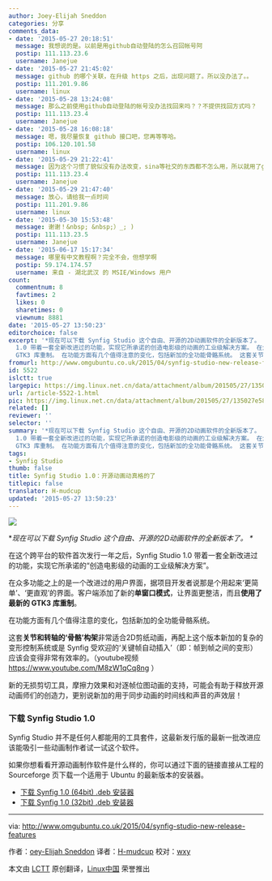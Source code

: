 ```yaml
---
author: Joey-Elijah Sneddon
categories: 分享
comments_data:
- date: '2015-05-27 20:18:51'
  message: 我想说的是。以前是用github自动登陆的怎么召回帐号阿
  postip: 111.113.23.6
  username: Janejue
- date: '2015-05-27 21:45:02'
  message: github 的哪个关联，在升级 https 之后，出现问题了。所以没办法了。。
  postip: 111.201.9.86
  username: linux
- date: '2015-05-28 13:24:08'
  message: 那么之前使用github自动登陆的帐号没办法找回来吗？？不提供找回方式吗？
  postip: 111.113.23.4
  username: Janejue
- date: '2015-05-28 16:08:18'
  message: 嗯，我尽量恢复 github 接口吧，您再等等哈。
  postip: 106.120.101.58
  username: linux
- date: '2015-05-29 21:22:41'
  message: 因为这个习惯了貌似没有办法改变，sina等社交的东西都不怎么用，所以就用了github了
  postip: 111.113.23.4
  username: Janejue
- date: '2015-05-29 21:47:40'
  message: 放心，请给我一点时间
  postip: 111.201.9.86
  username: linux
- date: '2015-05-30 15:53:48'
  message: 谢谢！&nbsp; &nbsp;）_; )
  postip: 111.113.23.5
  username: Janejue
- date: '2015-06-17 15:17:34'
  message: 哪里有中文教程啊？完全不会，但想学啊
  postip: 59.174.174.57
  username: 来自 - 湖北武汉 的 MSIE/Windows 用户
count:
  commentnum: 8
  favtimes: 2
  likes: 0
  sharetimes: 0
  viewnum: 8881
date: '2015-05-27 13:50:23'
editorchoice: false
excerpt: '*现在可以下载 Synfig Studio 这个自由、开源的2D动画软件的全新版本了。 * 在这个跨平台的软件首次发行一年之后，Synfig Studio
  1.0 带着一套全新改进过的功能，实现它所承诺的创造电影级的动画的工业级解决方案。 在众多功能之上的是一个改进过的用户界面，据项目开发者说那是个用起来更简单、更直观的界面。客户端添加了新的单窗口模式，让界面更整洁，而且使用了最新的
  GTK3 库重制。 在功能方面有几个值得注意的变化，包括新加的全功能骨骼系统。 这套关节和转轴的骨骼构架非常适合2D剪纸动画，再配上这个版本新加的复杂的变形控制系'
fromurl: http://www.omgubuntu.co.uk/2015/04/synfig-studio-new-release-features
id: 5522
islctt: true
largepic: https://img.linux.net.cn/data/attachment/album/201505/27/135027e58vi11vy1iiycvq.jpg
url: /article-5522-1.html
pic: https://img.linux.net.cn/data/attachment/album/201505/27/135027e58vi11vy1iiycvq.jpg.thumb.jpg
related: []
reviewer: ''
selector: ''
summary: '*现在可以下载 Synfig Studio 这个自由、开源的2D动画软件的全新版本了。 * 在这个跨平台的软件首次发行一年之后，Synfig Studio
  1.0 带着一套全新改进过的功能，实现它所承诺的创造电影级的动画的工业级解决方案。 在众多功能之上的是一个改进过的用户界面，据项目开发者说那是个用起来更简单、更直观的界面。客户端添加了新的单窗口模式，让界面更整洁，而且使用了最新的
  GTK3 库重制。 在功能方面有几个值得注意的变化，包括新加的全功能骨骼系统。 这套关节和转轴的骨骼构架非常适合2D剪纸动画，再配上这个版本新加的复杂的变形控制系'
tags:
- Synfig Studio
thumb: false
title: Synfig Studio 1.0：开源动画动真格的了
titlepic: false
translator: H-mudcup
updated: '2015-05-27 13:50:23'
---
```


![](/data/attachment/album/201505/27/135027e58vi11vy1iiycvq.jpg)


\**现在可以下载 Synfig Studio 这个自由、开源的2D动画软件的全新版本了。 \**


在这个跨平台的软件首次发行一年之后，Synfig Studio 1.0 带着一套全新改进过的功能，实现它所承诺的“创造电影级的动画的工业级解决方案”。


在众多功能之上的是一个改进过的用户界面，据项目开发者说那是个用起来‘更简单’、‘更直观’的界面。客户端添加了新的**单窗口模式**，让界面更整洁，而且**使用了最新的 GTK3 库重制**。


在功能方面有几个值得注意的变化，包括新加的全功能骨骼系统。


这套**关节和转轴的‘骨骼’构架**非常适合2D剪纸动画，再配上这个版本新加的复杂的变形控制系统或是 Synfig 受欢迎的‘关键帧自动插入’（即：帧到帧之间的变形）应该会变得非常有效率的。（youtube视频 <https://www.youtube.com/M8zW1qCq8ng> ）


新的无损剪切工具，摩擦力效果和对逐帧位图动画的支持，可能会有助于释放开源动画师们的创造力，更别说新加的用于同步动画的时间线和声音的声效层！


### 下载 Synfig Studio 1.0


Synfig Studio 并不是任何人都能用的工具套件，这最新发行版的最新一批改进应该能吸引一些动画制作者试一试这个软件。


如果你想看看开源动画制作软件是什么样的，你可以通过下面的链接直接从工程的 Sourceforge 页下载一个适用于 Ubuntu 的最新版本的安装器。


* [下载 Synfig 1.0 (64bit) .deb 安装器](http://sourceforge.net/projects/synfig/files/releases/1.0/linux/synfigstudio_1.0_amd64.deb/download)
* [下载 Synfig 1.0 (32bit) .deb 安装器](http://sourceforge.net/projects/synfig/files/releases/1.0/linux/synfigstudio_1.0_x86.deb/download)




---


via: <http://www.omgubuntu.co.uk/2015/04/synfig-studio-new-release-features>


作者：[oey-Elijah Sneddon](https://plus.google.com/117485690627814051450/?rel=author) 译者：[H-mudcup](https://github.com/H-mudcup) 校对：[wxy](https://github.com/wxy)


本文由 [LCTT](https://github.com/LCTT/TranslateProject) 原创翻译，[Linux中国](http://linux.cn/) 荣誉推出